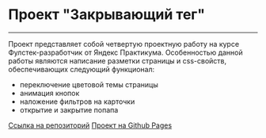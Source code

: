 # Проект "Закрывающий тег"

---

Проект представляет собой четвертую проектную работу на курсе Фулстек-разработчик от Яндекс Практикума. Особенностью данной работы являются написание разметки страницы и css-свойств, обеспечивающих следующий функционал:
* переключение цветовой темы страницы
* анимация кнопок
* наложение фильтров на карточки
* открытие и закрытие попапа

[Ссылка на репозиторий](https://github.com/neh0chy/slozhno-sosredotochitsya.git)
[Проект на Github Pages](https://neh0chy.github.io/zakrivayuschiy-teg-f/)
